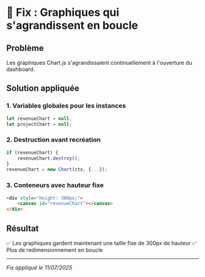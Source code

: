 # 🐛 Fix : Graphiques qui s'agrandissent en boucle

## Problème
Les graphiques Chart.js s'agrandissaient continuellement à l'ouverture du dashboard.

## Solution appliquée

### 1. Variables globales pour les instances
```javascript
let revenueChart = null;
let projectChart = null;
```

### 2. Destruction avant recréation
```javascript
if (revenueChart) {
    revenueChart.destroy();
}
revenueChart = new Chart(ctx, {...});
```

### 3. Conteneurs avec hauteur fixe
```html
<div style="height: 300px;">
    <canvas id="revenueChart"></canvas>
</div>
```

## Résultat
✅ Les graphiques gardent maintenant une taille fixe de 300px de hauteur
✅ Plus de redimensionnement en boucle

---
*Fix appliqué le 11/07/2025*